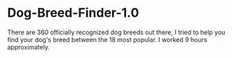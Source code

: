 # Dog-Breed-Finder-1.0
There are 360 officially recognized dog breeds out there, I tried to help you find your dog's breed between the 18 most popular. I worked 9 hours approximately.
